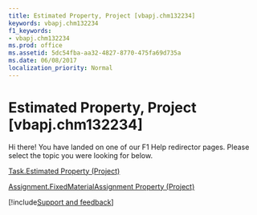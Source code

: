 ```yaml
---
title: Estimated Property, Project [vbapj.chm132234]
keywords: vbapj.chm132234
f1_keywords:
- vbapj.chm132234
ms.prod: office
ms.assetid: 5dc54fba-aa32-4827-8770-475fa69d735a
ms.date: 06/08/2017
localization_priority: Normal
---
```



# Estimated Property, Project [vbapj.chm132234]

Hi there! You have landed on one of our F1 Help redirector pages. Please select the topic you were looking for below.

[Task.Estimated Property (Project)](https://msdn.microsoft.com/library/d6fb8a45-8ccf-b1ed-06d5-2855ac2abb46%28Office.15%29.aspx)

[Assignment.FixedMaterialAssignment Property (Project)](https://msdn.microsoft.com/library/16593466-1d5e-27b3-110d-e5cfeb165355%28Office.15%29.aspx)

[!include[Support and feedback](~/includes/feedback-boilerplate.md)]